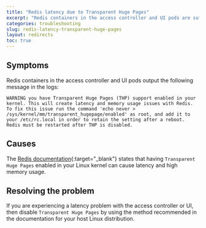 ```yaml
---
title: "Redis latency due to Transparent Huge Pages"
excerpt: "Redis containers in the access controller and UI pods are suffering from latency due to Transparent Huge Pages being enabled in the Linux kernel."
categories: troubleshooting
slug: redis-latency-transparent-huge-pages
layout: redirects
toc: true
---
```


## Symptoms

Redis containers in the access controller and UI pods output the following message in the logs:

```
WARNING you have Transparent Huge Pages (THP) support enabled in your kernel. This will create latency and memory usage issues with Redis. To fix this issue run the command 'echo never > /sys/kernel/mm/transparent_hugepage/enabled' as root, and add it to your /etc/rc.local in order to retain the setting after a reboot. Redis must be restarted after THP is disabled.
```

## Causes

The [Redis documentation](https://redis.io/topics/latency){:target="_blank"} states that having `Transparent Huge Pages` enabled in your Linux kernel can cause latency and high memory usage.

## Resolving the problem

If you are experiencing a latency problem with the access controller or UI, then disable `Transparent Huge Pages` by using the method recommended in the documentation for your host Linux distribution.

